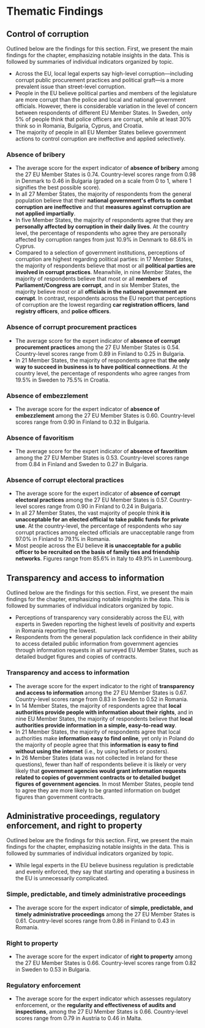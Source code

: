 # Thematic Findings

## Control of corruption

Outlined below are the findings for this section. First, we present the main findings for the chapter, emphasizing notable insights in the data. This is followed by summaries of individual indicators organized by topic.

- Across the EU, local legal experts say high-level corruption—including corrupt public procurement practices and political graft—is a more prevalent issue than street-level corruption.
- People in the EU believe political parties and members of the legislature are more corrupt than the police and local and national government officials. However, there is considerable variation in the level of concern between respondents of different EU Member States. In Sweden, only 5% of people think that police officers are corrupt, while at least 30% think so in Romania, Bulgaria, Cyprus, and Croatia.
- The majority of people in all EU Member States believe government actions to control corruption are ineffective and applied selectively.

### Absence of bribery

- The average score for the expert indicator of **absence of bribery** among the 27 EU Member States is 0.74. Country-level scores range from 0.98 in Denmark to 0.46 in Bulgaria (graded on a scale from 0 to 1, where 1 signifies the best possible score).
- In all 27 Member States, the majority of respondents from the general population believe that their **national government's efforts to combat corruption are ineffective** and that **measures against corruption are not applied impartially**.
- In five Member States, the majority of respondents agree that they are **personally affected by corruption in their daily lives**. At the country level, the percentage of respondents who agree they are personally affected by corruption ranges from just 10.9% in Denmark to 68.6% in Cyprus.
- Compared to a selection of government institutions, perceptions of corruption are highest regarding political parties: in 17 Member States, the majority of respondents believe that most or all **political parties are involved in corrupt practices**. Meanwhile, in nine Member States, the majority of respondents believe that most or all **members of Parliament/Congress are corrupt**, and in six Member States, the majority believe most or all **officials in the national government are corrupt**. In contrast, respondents across the EU report that perceptions of corruption are the lowest regarding **car registration officers**, **land registry officers**, and **police officers**.

### Absence of corrupt procurement practices

- The average score for the expert indicator of **absence of corrupt procurement practices** among the 27 EU Member States is 0.54. Country-level scores range from 0.89 in Finland to 0.25 in Bulgaria.
- In 21 Member States, the majority of respondents agree that **the only way to succeed in business is to have political connections**. At the country level, the percentage of respondents who agree ranges from 19.5% in Sweden to 75.5% in Croatia.

### Absence of embezzlement

- The average score for the expert indicator of **absence of embezzlement** among the 27 EU Member States is 0.60. Country-level scores range from 0.90 in Finland to 0.32 in Bulgaria.

### Absence of favoritism

- The average score for the expert indicator of **absence of favoritism** among the 27 EU Member States is 0.53. Country-level scores range from 0.84 in Finland and Sweden to 0.27 in Bulgaria.

### Absence of corrupt electoral practices

- The average score for the expert indicator of **absence of corrupt electoral practices** among the 27 EU Member States is 0.57. Country-level scores range from 0.90 in Finland to 0.24 in Bulgaria.
- In all 27 Member States, the vast majority of people think **it is unacceptable for an elected official to take public funds for private use**. At the country-level, the percentage of respondents who say corrupt practices among elected officials are unacceptable range from 97.0% in Finland to 79.1% in Romania.
- Most people across the EU believe **it is unacceptable for a public officer to be recruited on the basis of family ties and friendship networks**. Figures range from 85.6% in Italy to 49.9% in Luxembourg.

## Transparency and access to information

Outlined below are the findings for this section. First, we present the main findings for the chapter, emphasizing notable insights in the data. This is followed by summaries of individual indicators organized by topic. 

- Perceptions of transparency vary considerably across the EU, with experts in Sweden reporting the highest levels of positivity and experts in Romania reporting the lowest.
- Respondents from the general population lack confidence in their ability to access detailed public information from government agencies through information requests in all surveyed EU Member States, such as detailed budget figures and copies of contracts. 

### Transparency and access to information

- The average score for the expert indicator to the right of **transparency and access to information** among the 27 EU Member States is 0.67. Country-level scores range from 0.83 in Sweden to 0.52 in Romania.
- In 14 Member States, the majority of respondents agree that **local authorities provide people with information about their rights**, and in nine EU Member States, the majority of respondents believe that **local authorities provide information in a simple, easy-to-read way**.
- In 21 Member States, the majority of respondents agree that local authorities make **information easy to find online**, yet only in Poland do the majority of people agree that this **information is easy to find without using the internet** (i.e., by using leaflets or posters).
- In 26 Member States (data was not collected in Ireland for these questions), fewer than half of respondents believe it is likely or very likely that **government agencies would grant information requests related to copies of government contracts or to detailed budget figures of government agencies**. In most Member States, people tend to agree they are more likely to be granted information on budget figures than government contracts.

## Administrative proceedings, regulatory enforcement, and right to property

Outlined below are the findings for this section. First, we present the main findings for the chapter, emphasizing notable insights in the data. This is followed by summaries of individual indicators organized by topic. 

- While legal experts in the EU believe business regulation is predictable and evenly enforced, they say that starting and operating a business in the EU is unnecessarily complicated.

### Simple, predictable, and timely administrative proceedings

- The average score for the expert indicator of **simple, predictable, and timely administrative proceedings** among the 27 EU Member States is 0.61. Country-level scores range from 0.86 in Finland to 0.43 in Romania.

### Right to property

- The average score for the expert indicator of **right to property** among the 27 EU Member States is 0.66. Country-level scores range from 0.82 in Sweden to 0.53 in Bulgaria.

### Regulatory enforcement

- The average score for the expert indicator which assesses regulatory enforcement, or the **regularity and effectiveness of audits and inspections**, among the 27 EU Member States is 0.66. Country-level scores range from 0.79 in Austria to 0.46 in Malta.
